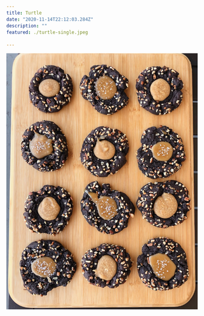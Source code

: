 ```yaml
---
title: Turtle
date: "2020-11-14T22:12:03.284Z"
description: ""
featured: ./turtle-single.jpeg

---
```


![Look at all of those Turtle cookies!](./turtle-plate.JPG)